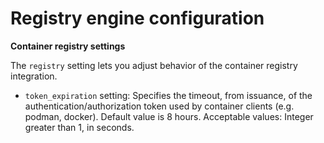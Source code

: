 Registry engine configuration
=============================

**Container registry settings**

The `registry` setting lets you adjust behavior of the container registry integration.

  * `token_expiration` setting:
    Specifies the timeout, from issuance, of the authentication/authorization token used by container clients (e.g. podman, docker).
    Default value is 8 hours.
    Acceptable values: Integer greater than 1, in seconds.
